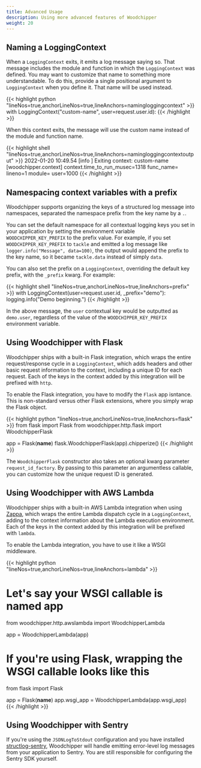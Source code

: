 ```yaml
---
title: Advanced Usage
description: Using more advanced features of Woodchipper
weight: 20
---
```


## Naming a LoggingContext

When a `LoggingContext` exits, it emits a log message saying so. That message includes the module and function in
which the `LoggingContext` was defined. You may want to customize that name to something more understandable. To do
this, provide a single positional argument to `LoggingContext` when you define it. That name will be used instead.

{{< highlight python "lineNos=true,anchorLineNos=true,lineAnchors=namingloggingcontext" >}}
with LoggingContext("custom-name", user=request.user.id):
{{< /highlight >}}

When this context exits, the message will use the custom name instead of the module and function name.

{{< highlight shell "lineNos=true,anchorLineNos=true,lineAnchors=namingloggingcontextoutput" >}}
2022-01-20 10:49.54 [info     ] Exiting context: custom-name [woodchipper.context] context.time_to_run_musec=1318 func_name=<module> lineno=1 module=<stdin> user=1000
{{< /highlight >}}

## Namespacing context variables with a prefix

Woodchipper supports organizing the keys of a structured log message into namespaces, separated the namespace prefix
from the key name by a `.`.

You can set the default namespace for all contextual logging keys you set in your application by setting the
environment variable `WOODCHIPPER_KEY_PREFIX` to the prefix value. For example, if you set `WOODCHIPPER_KEY_PREFIX` to
`tackle` and emitted a log message like `logger.info("Message", data=100)`, the output would append the prefix to the
key name, so it became `tackle.data` instead of simply `data`.

You can also set the prefix on a `LoggingContext`, overriding the default key prefix, with the `_prefix` kwarg. For
example:

{{< highlight shell "lineNos=true,anchorLineNos=true,lineAnchors=prefix" >}}
with LoggingContext(user=request.user.id, _prefix="demo"):
    logging.info("Demo beginning.")
{{< /highlight >}}

In the above message, the `user` contextual key would be outputted as `demo.user`, regardless of the value of the
`WOODCHIPPER_KEY_PREFIX` environment variable.

## Using Woodchipper with Flask

Woodchipper ships with a built-in Flask integration, which wraps the entire request/response cycle in a
`LoggingContext`, which adds headers and other basic request information to the context, including a unique ID for
each request. Each of the keys in the context added by this integration will be prefixed with `http`.

To enable the Flask integration, you have to modify the `Flask` app isntance. This is non-standard versus other Flask
extensions, where you simply wrap the Flask object.

{{< highlight python "lineNos=true,anchorLineNos=true,lineAnchors=flask" >}}
from flask import Flask
from woodchipper.http.flask import WoodchipperFlask

app = Flask(__name__)
flask.WoodchipperFlask(app).chipperize()
{{< /highlight >}}

The `WoodchipperFlask` constructor also takes an optional kwarg parameter `request_id_factory`. By passing to this
parameter an argumentless callable, you can customize how the unique request ID is generated.

## Using Woodchipper with AWS Lambda

Woodchipper ships with a built-in AWS Lambda integration when using [Zappa](https://github.com/Zappa/zappa), which
wraps the entire Lambda dispatch cycle in a `LoggingContext`, adding to the context information about the Lambda
execution environment. Each of the keys in the context added by this integration will be prefixed with `lambda`.

To enable the Lambda integration, you have to use it like a WSGI middleware.

{{< highlight python "lineNos=true,anchorLineNos=true,lineAnchors=lambda" >}}
# Let's say your WSGI callable is named app
from woodchipper.http.awslambda import WoodchipperLambda

app = WoodchipperLambda(app)

# If you're using Flask, wrapping the WSGI callable looks like this

from flask import Flask

app = Flask(__name__)
app.wsgi_app = WoodchipperLambda(app.wsgi_app)
{{< /highlight >}}

## Using Woodchipper with Sentry

If you're using the `JSONLogToStdout` configuration and you have installed
[structlog-sentry](https://github.com/kiwicom/structlog-sentry), Woodchipper will handle emitting error-level log
messages from your application to Sentry. You are still responsible for configuring the Sentry SDK yourself.
